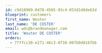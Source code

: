 ```yaml
---
id: c9d10989-0d78-4565-93c4-053d1d0de63d
blueprint: customers
first_name: Wouter
last_name: 'DE COSTER'
email: wdc@brandmanager.com
title: 'Wouter DE COSTER'
orders:
  - 77ffcc30-e271-46c3-8f38-007b0d016fbb
---
```

